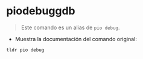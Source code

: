 # piodebuggdb

> Este comando es un alias de `pio debug`.

- Muestra la documentación del comando original:

`tldr pio debug`
